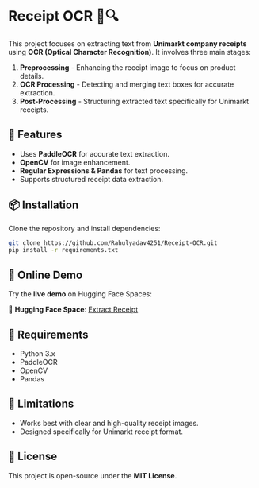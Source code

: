 # Receipt OCR 🧾🔍  

This project focuses on extracting text from **Unimarkt company receipts** using **OCR (Optical Character Recognition)**. It involves three main stages:  

1. **Preprocessing** - Enhancing the receipt image to focus on product details.  
2. **OCR Processing** - Detecting and merging text boxes for accurate extraction.  
3. **Post-Processing** - Structuring extracted text specifically for Unimarkt receipts.  

## 🚀 Features  
- Uses **PaddleOCR** for accurate text extraction.  
- **OpenCV** for image enhancement.  
- **Regular Expressions & Pandas** for text processing.  
- Supports structured receipt data extraction.  

## 📦 Installation  
Clone the repository and install dependencies:  
```bash
git clone https://github.com/Rahulyadav4251/Receipt-OCR.git
pip install -r requirements.txt
```

## 🔗 Online Demo  
Try the **live demo** on Hugging Face Spaces:  

🔗 **Hugging Face Space**: [Extract Receipt](https://huggingface.co/spaces/rahul4251/Extract_receipt)  

## 📝 Requirements  
- Python 3.x  
- PaddleOCR  
- OpenCV    
- Pandas  

## 📌 Limitations  
- Works best with clear and high-quality receipt images.  
- Designed specifically for Unimarkt receipt format.  

## 📜 License  
This project is open-source under the **MIT License**.  
